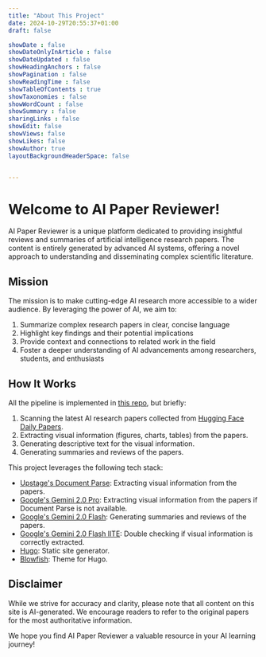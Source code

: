```yaml
---
title: "About This Project"
date: 2024-10-29T20:55:37+01:00
draft: false

showDate : false
showDateOnlyInArticle : false
showDateUpdated : false
showHeadingAnchors : false
showPagination : false
showReadingTime : false
showTableOfContents : true
showTaxonomies : false 
showWordCount : false
showSummary : false
sharingLinks : false
showEdit: false
showViews: false
showLikes: false
showAuthor: true
layoutBackgroundHeaderSpace: false


---
```


# Welcome to AI Paper Reviewer!

AI Paper Reviewer is a unique platform dedicated to providing insightful reviews and summaries of artificial intelligence research papers. The content is entirely generated by advanced AI systems, offering a novel approach to understanding and disseminating complex scientific literature.

## Mission

The mission is to make cutting-edge AI research more accessible to a wider audience. By leveraging the power of AI, we aim to:

1. Summarize complex research papers in clear, concise language
2. Highlight key findings and their potential implications
3. Provide context and connections to related work in the field
4. Foster a deeper understanding of AI advancements among researchers, students, and enthusiasts

## How It Works

All the pipeline is implemented in [this repo](https://github.com/deep-diver/paper-reviewer), but briefly:

1. Scanning the latest AI research papers collected from [Hugging Face Daily Papers](https://huggingface.co/papers).
2. Extracting visual information (figures, charts, tables) from the papers.
3. Generating descriptive text for the visual information.
4. Generating summaries and reviews of the papers.

This project leverages the following tech stack:
- [Upstage's Document Parse](https://www.upstage.ai/products/document-parse): Extracting visual information from the papers.
- [Google's Gemini 2.0 Pro](https://deepmind.google/technologies/gemini/pro/): Extracting visual information from the papers if Document Parse is not available.
- [Google's Gemini 2.0 Flash](https://deepmind.google/technologies/gemini/flash/): Generating summaries and reviews of the papers.
- [Google's Gemini 2.0 Flash lITE](https://deepmind.google/technologies/gemini/flash/): Double checking if visual information is correctly extracted.
- [Hugo](https://gohugo.io/): Static site generator.
- [Blowfish](https://github.com/nunocoracao/blowfish): Theme for Hugo.

## Disclaimer

While we strive for accuracy and clarity, please note that all content on this site is AI-generated. We encourage readers to refer to the original papers for the most authoritative information.

We hope you find AI Paper Reviewer a valuable resource in your AI learning journey!
